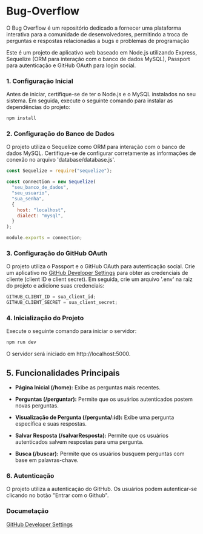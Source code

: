 # Bug-Overflow

O Bug Overflow é um repositório dedicado a fornecer uma plataforma interativa para a comunidade de desenvolvedores, permitindo a troca de perguntas e respostas relacionadas a bugs e problemas de programação

Este é um projeto de aplicativo web baseado em Node.js utilizando Express, Sequelize (ORM para interação com o banco de dados MySQL), Passport para autenticação e GitHub OAuth para login social.

### 1. Configuração Inicial

Antes de iniciar, certifique-se de ter o Node.js e o MySQL instalados no seu sistema. Em seguida, execute o seguinte comando para instalar as dependências do projeto:

```javascript
npm install
```

### 2. Configuração do Banco de Dados

O projeto utiliza o Sequelize como ORM para interação com o banco de dados MySQL. Certifique-se de configurar corretamente as informações de conexão no arquivo 'database/database.js'.

```javascript
const Sequelize = require("sequelize");

const connection = new Sequelize(
  "seu_banco_de_dados",
  "seu_usuario",
  "sua_senha",
  {
    host: "localhost",
    dialect: "mysql",
  }
);

module.exports = connection;
```

### 3. Configuração do GitHub OAuth

O projeto utiliza o Passport e o GitHub OAuth para autenticação social. Crie um aplicativo no [GitHub Developer Settings](https://github.com/settings/developers) para obter as credenciais de cliente (client ID e client secret). Em seguida, crie um arquivo '.env' na raiz do projeto e adicione suas credenciais:

```javascript
GITHUB_CLIENT_ID = sua_client_id;
GITHUB_CLIENT_SECRET = sua_client_secret;
```

### 4. Inicialização do Projeto

Execute o seguinte comando para iniciar o servidor:

```javascript
npm run dev
```

O servidor será iniciado em http://localhost:5000.

## 5. Funcionalidades Principais

- **Página Inicial (/home):** Exibe as perguntas mais recentes.

- **Perguntas (/perguntar):** Permite que os usuários autenticados postem novas perguntas.

- **Visualização de Pergunta (/pergunta/:id):** Exibe uma pergunta específica e suas respostas.

- **Salvar Resposta (/salvarResposta):** Permite que os usuários autenticados salvem respostas para uma pergunta.

- **Busca (/buscar):** Permite que os usuários busquem perguntas com base em palavras-chave.

### 6. Autenticação

O projeto utiliza a autenticação do GitHub. Os usuários podem autenticar-se clicando no botão "Entrar com o Github".

### Documetação

[GitHub Developer Settings](https://github.com/settings/developers)

